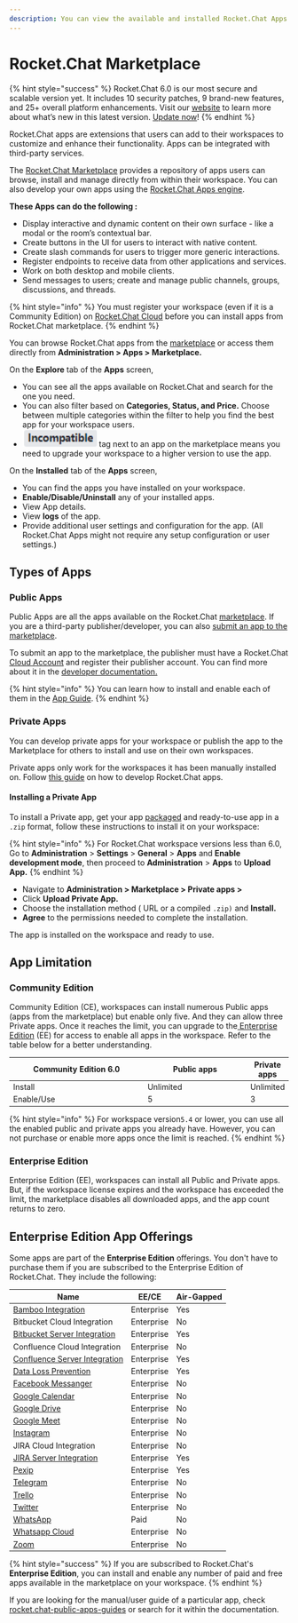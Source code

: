 ```yaml
---
description: You can view the available and installed Rocket.Chat Apps and manage them.
---
```


# Rocket.Chat Marketplace

{% hint style="success" %}
Rocket.Chat 6.0 is our most secure and scalable version yet. It includes 10 security patches, 9 brand-new features, and 25+ overall platform enhancements. Visit our [website](https://www.rocket.chat/six) to learn more about what’s new in this latest version. [Update now](https://docs.rocket.chat/deploy/updating-rocket.chat)!
{% endhint %}

Rocket.Chat apps are extensions that users can add to their workspaces to customize and enhance their functionality. Apps can be integrated with third-party services.

The [Rocket.Chat Marketplace](https://www.rocket.chat/marketplace) provides a repository of apps users can browse, install and manage directly from within their workspace. You can also develop your own apps using the [Rocket.Chat Apps engine](https://developer.rocket.chat/apps-engine).

**These Apps can do the following :**

* Display interactive and dynamic content on their own surface - like a modal or the room’s contextual bar.
* Create buttons in the UI for users to interact with native content.
* Create slash commands for users to trigger more generic interactions.
* Register endpoints to receive data from other applications and services.
* Work on both desktop and mobile clients.
* Send messages to users; create and manage public channels, groups, discussions, and threads.

{% hint style="info" %}
You must register your workspace (even if it is a Community Edition) on [Rocket.Chat Cloud](https://cloud.rocket.chat) before you can install apps from Rocket.Chat marketplace.
{% endhint %}

You can browse Rocket.Chat apps from the [marketplace](https://rocket.chat/marketplace) or access them directly from **Administration > Apps > Marketplace.**

On the **Explore** tab of the **Apps** screen,

* You can see all the apps available on Rocket.Chat and search for the one you need.
* You can also filter based on **Categories, Status, and Price.** Choose between multiple categories within the filter to help you find the best app for your workspace users.
* <img src="../../.gitbook/assets/image (917).png" alt="" data-size="line"> tag next to an app on the marketplace means you need to upgrade your workspace to a higher version to use the app.

On the **Installed** tab of the **Apps** screen,

* You can find the apps you have installed on your workspace.
* **Enable/Disable/Uninstall** any of your installed apps.
* View App details.
* View **logs** of the app.
* Provide additional user settings and configuration for the app. (All Rocket.Chat Apps might not require any setup configuration or user settings.)

## Types of Apps

### Public Apps

Public Apps are all the apps available on the Rocket.Chat [marketplace](https://www.rocket.chat/marketplace). If you are a third-party publisher/developer, you can also [submit an app to the marketplace](https://developer.rocket.chat/apps-engine/app-submission-to-the-marketplace).

To submit an app to the marketplace, the publisher must have a Rocket.Chat [Cloud Account](https://cloud.rocket.chat/login) and register their publisher account. You can find more about it in the [developer documentation. ](https://developer.rocket.chat/apps-engine/app-submission-to-the-marketplace)

{% hint style="info" %}
You can learn how to install and enable each of them in the [App Guide](rocket.chat-public-apps-guides/).
{% endhint %}

### Private Apps

You can develop private apps for your workspace or publish the app to the Marketplace for others to install and use on their own workspaces.

Private apps only work for the workspaces it has been manually installed on. Follow [this guide](https://developer.rocket.chat/apps-engine/getting-started/creating-an-app) on how to develop Rocket.Chat apps.

#### Installing a Private App

To install a Private app, get your app [packaged](https://developer.rocket.chat/apps-engine/app-submission-to-the-marketplace#package-the-app) and ready-to-use app in a `.zip` format, follow these instructions to install it on your workspace:

{% hint style="info" %}
For Rocket.Chat workspace versions less than 6.0, Go to **Administration** > **Settings** > **General** > **Apps** and **Enable development mode**, then proceed to **Administration** > **Apps** to **Upload App.**
{% endhint %}

* Navigate to **Administration  > Marketplace > Private apps >**&#x20;
* Click **Upload Private App.**
* Choose the installation method ( URL or a compiled `.zip)` and **Install.**
* **Agree** to the permissions needed to complete the installation.

The app is installed on the workspace and ready to use.

## App Limitation

### Community Edition

Community Edition (CE), workspaces can install numerous Public apps (apps from the marketplace) but enable only five. And they can allow three Private apps. Once it reaches the limit, you can upgrade to the[ Enterprise Edition](./#enterprise-edition) (EE) for access to enable all apps in the workspace.  Refer to the table below for a better understanding.

<table><thead><tr><th width="266.3333333333333">Community Edition 6.0</th><th width="199">Public apps</th><th>Private apps</th></tr></thead><tbody><tr><td>Install</td><td>Unlimited</td><td>Unlimited</td></tr><tr><td>Enable/Use</td><td>5</td><td>3</td></tr></tbody></table>

{% hint style="info" %}
For workspace version`5.4` or lower, you can use all the enabled public and private apps you already have. However, you can not purchase or enable more apps once the limit is reached.&#x20;
{% endhint %}

### Enterprise Edition

Enterprise Edition (EE), workspaces can install all Public and Private apps. But, if the workspace license expires and the workspace has exceeded the limit, the marketplace disables all downloaded apps, and the app count returns to zero.

## Enterprise Edition App Offerings

Some apps are part of the **Enterprise Edition** offerings. You don't have to purchase them if you are subscribed to the Enterprise Edition of Rocket.Chat. They include the following:

| Name                                                                                                            | EE/CE      | Air-Gapped |
| --------------------------------------------------------------------------------------------------------------- | ---------- | ---------- |
| [Bamboo Integration](rocket.chat-public-apps-guides/atlassian/bamboo-integration.md)                            | Enterprise | Yes        |
| Bitbucket Cloud Integration                                                                                     | Enterprise | No         |
| [Bitbucket Server Integration](rocket.chat-public-apps-guides/atlassian/bitbucket-server-integration.md)        | Enterprise | Yes        |
| Confluence Cloud Integration                                                                                    | Enterprise | No         |
| [Confluence Server Integration](rocket.chat-public-apps-guides/atlassian/confluence-server-integration.md)      | Enterprise | Yes        |
| [Data Loss Prevention](rocket.chat-public-apps-guides/data-loss-prevention-dlp-app.md)                          | Enterprise | Yes        |
| [Facebook Messanger](rocket.chat-public-apps-guides/omnichannel-apps/facebook-app/)                             | Enterprise | No         |
| [Google Calendar](rocket.chat-public-apps-guides/google-calendar/)                                              | Enterprise | No         |
| [Google Drive](rocket.chat-public-apps-guides/google-drive/)                                                    | Enterprise | No         |
| [Google Meet](../../use-rocket.chat/rocket.chat-conference-call/conference-call-admin-guide/google-meet-app.md) | Enterprise | No         |
| [Instagram](rocket.chat-public-apps-guides/omnichannel-apps/instagram-direct/)                                  | Enterprise | No         |
| JIRA Cloud Integration                                                                                          | Enterprise | No         |
| [JIRA Server Integration](rocket.chat-public-apps-guides/atlassian/jira-server-v2.0.md)                         | Enterprise | Yes        |
| [Pexip](../../use-rocket.chat/rocket.chat-conference-call/conference-call-admin-guide/pexip-app.md)             | Enterprise | Yes        |
| [Telegram](rocket.chat-public-apps-guides/omnichannel-apps/telegram-app/)                                       | Enterprise | No         |
| [Trello](rocket.chat-public-apps-guides/trello.md)                                                              | Enterprise | No         |
| [Twitter](broken-reference)                                                                                     | Enterprise | No         |
| [WhatsApp](rocket.chat-public-apps-guides/omnichannel-apps/whatsapp/)                                           | Paid       | No         |
| [Whatsapp Cloud](rocket.chat-public-apps-guides/omnichannel-apps/whatsapp-cloud-app/)                           | Enterprise | No         |
| [Zoom](rocket.chat-public-apps-guides/zoom.md)                                                                  | Enterprise | No         |

{% hint style="success" %}
If you are subscribed to Rocket.Chat's **Enterprise Edition**, you can install and enable any number of paid and free apps available in the marketplace on your workspace.
{% endhint %}

If you are looking for the manual/user guide of a particular app, check [rocket.chat-public-apps-guides](rocket.chat-public-apps-guides/ "mention") or search for it within the documentation.
